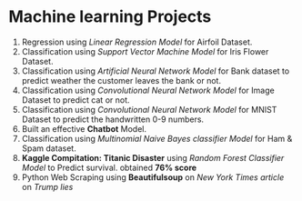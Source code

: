 # Machine learning Projects

1. Regression using *Linear Regression Model* for Airfoil Dataset.
2. Classification using *Support Vector Machine Model* for Iris Flower Dataset.
3. Classification using *Artificial Neural Network Model* for Bank dataset to predict weather the customer leaves the bank or not.
4. Classification using *Convolutional Neural Network Model* for Image Dataset to predict cat or not.
5. Classification using *Convolutional Neural Network Model* for MNIST Dataset to predict the handwritten 0-9 numbers.
6. Built an effective **Chatbot** Model.
7. Classification using *Multinomial Naive Bayes classifier Model* for Ham & Spam dataset.
8. **Kaggle Compitation: Titanic Disaster** using *Random Forest Classifier Model* to Predict survival. obtained **76% score**
9. Python Web Scraping using **Beautifulsoup** on *New York Times article* on *Trump lies* 
